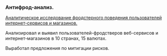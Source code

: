 
<p><span style="font-size:16px"><strong>Антифрод-анализ.</strong></span></p>

<p><span style="font-size:14px"><u>Аналитическое исследование фродстерного поведения пользователей интернет-сервисов и магазинов.</u></span></p>

<p>Анализировал и выявил пользователей-фродстверов веб-сервисов и интернет-магазинов в 10 странах, 15 валютах.</p>

<p>Выработал предложения по митигации рисков.</p>
